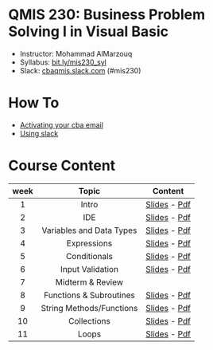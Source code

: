 # QMIS 230: Business Problem Solving I in Visual Basic

- Instructor: Mohammad AlMarzouq
- Syllabus: [bit.ly/mis230_syl](http://bit.ly/mis230_syl)
- Slack: [cbaqmis.slack.com](http://cbaqmis.slack.com) (#mis230)

# How To

- [Activating your cba email](https://www.youtube.com/watch?v=DYxVrJuC5mM)
- [Using slack](https://www.youtube.com/watch?v=goanGBJjJ54)

# Course Content

| week | Topic | Content |
| :---: | :-----: | :--------------:|
| 1 | Intro | [Slides](http://qmisr.github.io/mis230vb/week1.slides.html) - [Pdf](http://qmisr.github.io/mis230vb/week1.pdf)
| 2 | IDE | [Slides](http://qmisr.github.io/mis230vb/week2.slides.html) - [Pdf](http://qmisr.github.io/mis230vb/week2.pdf)
| 3 | Variables and Data Types | [Slides](http://qmisr.github.io/mis230vb/week3.slides.html) - [Pdf](http://qmisr.github.io/mis230vb/week3.pdf)
| 4 | Expressions | [Slides](http://qmisr.github.io/mis230vb/week4.slides.html) - [Pdf](http://qmisr.github.io/mis230vb/week4.pdf)
| 5 | Conditionals | [Slides](http://qmisr.github.io/mis230vb/week5.slides.html) - [Pdf](http://qmisr.github.io/mis230vb/week5.pdf)
| 6 | Input Validation  | [Slides](http://qmisr.github.io/mis230vb/week6.slides.html) - [Pdf](http://qmisr.github.io/mis230vb/week6.pdf)
| 7 | Midterm & Review |
| 8 | Functions & Subroutines  | [Slides](http://qmisr.github.io/mis230vb/week8.slides.html) - [Pdf](http://qmisr.github.io/mis230vb/week8.pdf)
| 9 | String Methods/Functions  | [Slides](http://qmisr.github.io/mis230vb/week9.slides.html) - [Pdf](http://qmisr.github.io/mis230vb/week9.pdf)
| 10 | Collections  | [Slides](http://qmisr.github.io/mis230vb/week10.slides.html) - [Pdf](http://qmisr.github.io/mis230vb/week10.pdf)
| 11 | Loops  | [Slides](http://qmisr.github.io/mis230vb/week11.slides.html) - [Pdf](http://qmisr.github.io/mis230vb/week11.pdf)
